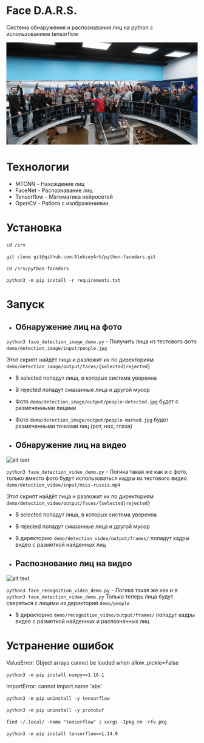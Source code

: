 # Face D.A.R.S.
Система обнаружения и распознавания лиц на python с использованием tensorflow

![alt text](demo/detection_image/demo.gif)

# Технологии
* MTCNN - Нахождение лиц
* FaceNet - Распознавание лиц
* Tensorflow - Математика нейросетей
* OpenCV - Работа с изображениями

# Установка

```cd /srv```

```git clone git@github.com:AlekseyArh/python-facedars.git```

```cd /srv/python-facedars```

```python3 -m pip install -r requirements.txt``` 

# Запуск

* ## Обнаружение лиц на фото

```python3 face_detection_image_demo.py``` - Получить лица из тестового фото ```demo/detection_image/input/people.jpg```

Этот скрипт найдёт лица и разложит их по директориям ```demo/detection_image/output/faces/{selected|rejected}```

* В selected попадут лица, в которых система уверенна

* В rejected попадут смазанные лица и другой мусор

* Фото ```demo/detection_image/output/people-detected.jpg``` будет с размеченными лицами
* Фото ```demo/detection_image/output/people-marked.jpg``` будет размеченными точками лиц (рот, нос, глаза)

* ## Обнаружение лиц на видео
![alt text](demo/detection_video/demo.gif)

```python3 face_detection_video_demo.py``` - Логика такая же как и с фото, 
только вместо фото будут использоваться кадры из тестового видео ```demo/detection_video/input/miss-russia.mp4```

Этот скрипт найдёт лица и разложит их по директориям ```demo/detection_video/output/faces/{selected|rejected}```

* В selected попадут лица, в которых система уверенна

* В rejected попадут смазанные лица и другой мусор

* В директорию ```demo/detection_video/output/frames/``` попадут кадры видео с разметкой найденных лиц

* ## Распознование лиц на видео
![alt text](demo/recognition_video/demo.gif)

```python3 face_recognition_video_demo.py``` - Логика такая же как и в ```python3 face_detection_video_demo.py```
Только теперь лица будут сверяться с лицами из дерикторий ```demo/people```

* В директорию ```demo/recognition_video/output/frames/``` попадут кадры видео с разметкой найденных и распознанных лиц

# Устранение ошибок
ValueError: Object arrays cannot be loaded when allow_pickle=False

```python3 -m pip install numpy==1.16.1```

ImportError: cannot import name 'abs'

```python3 -m pip uninstall -y tensorflow```

```python3 -m pip uninstall -y protobuf```

```find ~/.local/ -name "tensorflow" | xargs -Ipkg rm -rfv pkg```

```python3 -m pip install tensorflow==1.14.0```